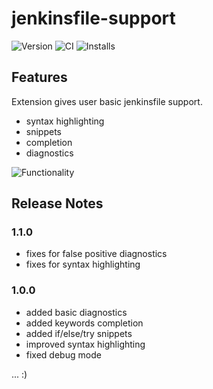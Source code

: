 # jenkinsfile-support
![Version][version-badge]
![CI](https://github.com/sgwozdz/jenkinsfile-support/workflows/CI/badge.svg)
![Installs][installs-badge]

[version-badge]: https://vsmarketplacebadge.apphb.com/version/ivory-lab.jenkinsfile-support.svg
[version]: https://marketplace.visualstudio.com/items?itemName=ivory-lab.jenkinsfile-support
[installs-badge]: https://vsmarketplacebadge.apphb.com/installs-short/ivory-lab.jenkinsfile-support.svg
[installs]: https://marketplace.visualstudio.com/items?itemName=ivory-lab.jenkinsfile-support

## Features

Extension gives user basic jenkinsfile support.

* syntax highlighting
* snippets
* completion
* diagnostics

![Functionality](images/functionality.png)

## Release Notes

### 1.1.0
- fixes for false positive diagnostics
- fixes for syntax highlighting

### 1.0.0
- added basic diagnostics
- added keywords completion
- added if/else/try snippets
- improved syntax highlighting
- fixed debug mode

... :)
